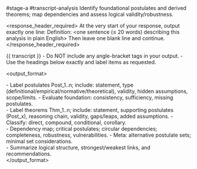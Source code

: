 <prompt>
  <tags>#stage-a #transcript-analysis</tags>

  <role>
    Identify foundational postulates and derived theorems; map dependencies and assess logical validity/robustness.
  </role>

  <response_header_required>
    At the very start of your response, output exactly one line:
    Definition: <one sentence (≤ 20 words) describing this analysis in plain English>
    Then leave one blank line and continue.
  </response_header_required>

  <inputs>
    <transcript>{{ transcript }}</transcript>
  </inputs>

  <constraints>
    - Do NOT include any angle-bracket tags in your output.
    - Use the headings below exactly and label items as requested.
  </constraints>

  <output_format>
    <section name="Postulate Analysis">
      - Label postulates Post_1..n; include: statement, type (definitional/empirical/normative/theoretical), validity, hidden assumptions, scope/limits.
      - Evaluate foundation: consistency, sufficiency, missing postulates.
    </section>
    <section name="Theorem Analysis">
      - Label theorems Thm_1..n; include: statement, supporting postulates (Post_x), reasoning chain, validity, gaps/leaps, added assumptions.
      - Classify: direct, compound, conditional, corollary.
    </section>
    <section name="Postulate–Theorem Dependencies">
      - Dependency map; critical postulates; circular dependencies; completeness, robustness, vulnerabilities.
      - Meta: alternative postulate sets; minimal set considerations.
    </section>
    <section name="Key Insights">
      - Summarize logical structure, strongest/weakest links, and recommendations.
    </section>
  </output_format>
</prompt>
